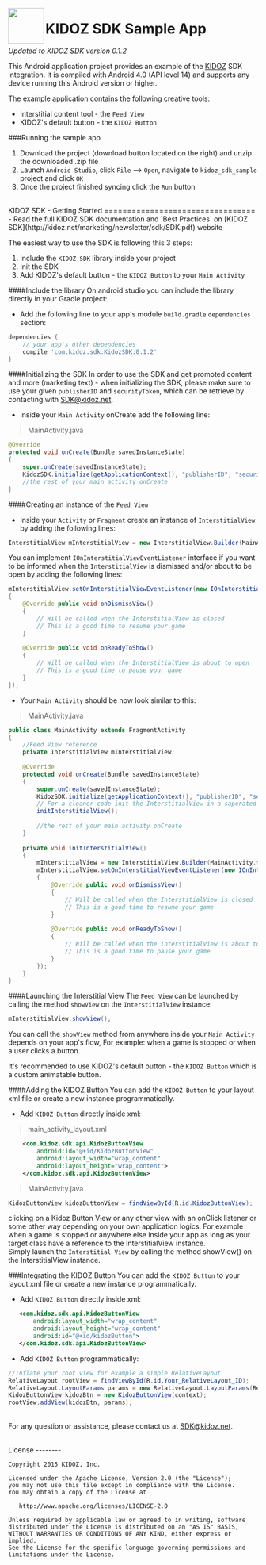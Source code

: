 <a href="url"><img src="https://github.com/Kidoz-SDK/Kidoz_Android_SDK_Example/blob/master/graphics/App%20icon.png" align="left" height="72" width="72" ></a>

KIDOZ SDK Sample App
=================================

*Updated to KIDOZ SDK version 0.1.2* 

This Android application project provides an example of the [KIDOZ](http://www.kidoz.net) SDK integration.
It is compiled with Android 4.0 (API level 14) and supports any device running this Android version or higher.

The example application contains the following creative tools:
* Interstitial content tool - the `Feed View`
* KIDOZ's default button - the `KIDOZ Button`

###Running the sample app
1. Download the project (download button located on the right) and unzip the downloaded .zip file
2. Launch `Android Studio`, click `File` --> `Open`, navigate to `kidoz_sdk_sample` project and click `OK`
3. Once the project finished syncing click the `Run` button

</br>
KIDOZ SDK - Getting Started
=================================
 - 	Read the full KIDOZ SDK documentation and `Best Practices` on [KIDOZ SDK](http://kidoz.net/marketing/newsletter/sdk/SDK.pdf) website

The easiest way to use the SDK is following this 3 steps:
1. Include the `KIDOZ SDK` library inside your project
2. Init the SDK
3. Add KIDOZ's default button - the `KIDOZ Button` to your `Main Activity`

####Include the library
On android studio you can include the library directly in your Gradle project:

 - 	Add the following line to your app's module `build.gradle` `dependencies` section:
```gradle
dependencies {
	// your app's other dependencies
	compile 'com.kidoz.sdk:KidozSDK:0.1.2'
}
``` 
####Initializing the SDK
In order to use the SDK and get promoted content and more (marketing text) - when initializing the SDK, please make sure to use your given `publisherID` and `securityToken`, which can be retrieve by contacting with SDK@kidoz.net.

 - 	Inside your `Main Activity` onCreate add the following line:

> MainActivity.java

```java
@Override 
protected void onCreate(Bundle savedInstanceState)
{
	super.onCreate(savedInstanceState);
	KidozSDK.initialize(getApplicationContext(), "publisherID", "securityToken");
	//the rest of your main activity onCreate
}
```

####Creating an instance of the `Feed View`
 - 	Inside your `Activity` or `Fragment` create an instance of `InterstitialView` by adding the following lines:

```java
InterstitialView mInterstitialView = new InterstitialView.Builder(MainActivity.this, getSupportFragmentManager()).build();
```

You can implement `IOnInterstitialViewEventListener` interface if you want to be informed when the `InterstitialView` is dismissed and/or about to be open by adding the following lines:

```java
mInterstitialView.setOnInterstitialViewEventListener(new IOnInterstitialViewEventListener()
{
	@Override public void onDismissView()
	{
		// Will be called when the InterstitialView is closed
		// This is a good time to resume your game
	}
	
	@Override public void onReadyToShow()
	{
		// Will be called when the InterstitialView is about to open
		// This is a good time to pause your game
	}
});
```

 - 	Your `Main Activity` should be now look similar to this:

> MainActivity.java

```java
public class MainActivity extends FragmentActivity
{
	//Feed View reference
	private InterstitialView mInterstitialView;
	
	@Override 
	protected void onCreate(Bundle savedInstanceState)
	{
		super.onCreate(savedInstanceState);
		KidozSDK.initialize(getApplicationContext(), "publisherID", "securityToken");
		// For a cleaner code init the InterstitialView in a saperated method
		initInterstitialView();
		
		//the rest of your main activity onCreate
	}
	
	private void initInterstitialView()
	{
		mInterstitialView = new InterstitialView.Builder(MainActivity.this, getSupportFragmentManager()).build();
		mInterstitialView.setOnInterstitialViewEventListener(new IOnInterstitialViewEventListener()
		{
			@Override public void onDismissView()
			{
				// Will be called when the InterstitialView is closed
				// This is a good time to resume your game
			}
		
			@Override public void onReadyToShow()
			{
				// Will be called when the InterstitialView is about to open
				// This is a good time to pause your game
			}
		});
	}
}
```

####Launching the Interstitial View
The `Feed View` can be launched by calling the method `showView` on the `InterstitialView` instance:
```java
mInterstitialView.showView();
```

You can call the `showView` method from anywhere inside your `Main Activity` depends on your app's flow, For example: when a game is stopped or when a user clicks a button.

It's recommended to use KIDOZ's default button - the `KIDOZ Button` which is a custom animatable button.

####Adding the KIDOZ Button
You can add the `KIDOZ Button` to your layout xml file or create a new instance programmatically.

 - 	Add `KIDOZ Button` directly inside xml:
 
> main_activity_layout.xml

```xml
	<com.kidoz.sdk.api.KidozButtonView
		android:id="@+id/KidozButtonView"
		android:layout_width="wrap_content"
		android:layout_height="wrap_content">
	</com.kidoz.sdk.api.KidozButtonView>
```

> MainActivity.java

```java
KidozButtonView kidozButtonView = findViewById(R.id.KidozButtonView);
```

clicking on a Kidoz Button View or any other view with an onClick listener or some other way depending on your own application logics. For example when a game is stopped or anywhere else inside your app as long as your target class have a reference to the InterstitialView instance.
</br>
Simply launch the ```Interstitial View``` by calling the method showView() on the InterstitialView instance.


###Integrating the KIDOZ Button
You can add the ```KIDOZ Button``` to your layout xml file or create a new instance programmatically.

 - 	Add ```KIDOZ Button``` directly inside xml:
 
 ```xml
	<com.kidoz.sdk.api.KidozButtonView
		android:layout_width="wrap_content"
		android:layout_height="wrap_content"
		android:id="@+id/kidozButton">
	</com.kidoz.sdk.api.KidozButtonView>
```

 - 	Add ```KIDOZ Button``` programmatically:

```java
//Inflate your root view for example a simple RelativeLayout
RelativeLayout rootView = findViewById(R.id.Your_RelativeLayout_ID);
RelativeLayout.LayoutParams params = new RelativeLayout.LayoutParams(RelativeLayout.LayoutParams.WRAP_CONTENT, RelativeLayout.LayoutParams.WRAP_CONTENT);
KidozButtonView kidozBtn = new KidozButtonView(context);
rootView.addView(kidozBtn, params);
```

	









</br>For any question or assistance, please contact us at SDK@kidoz.net.

</br>
License
--------

    Copyright 2015 KIDOZ, Inc.

    Licensed under the Apache License, Version 2.0 (the "License");
    you may not use this file except in compliance with the License.
    You may obtain a copy of the License at

       http://www.apache.org/licenses/LICENSE-2.0

    Unless required by applicable law or agreed to in writing, software
    distributed under the License is distributed on an "AS IS" BASIS,
    WITHOUT WARRANTIES OR CONDITIONS OF ANY KIND, either express or implied.
    See the License for the specific language governing permissions and
    limitations under the License.


